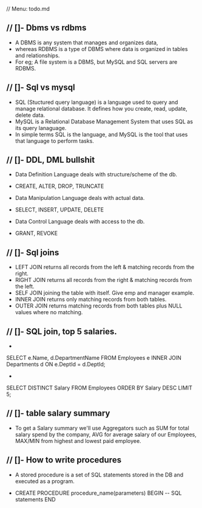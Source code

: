 // Menu: todo.md

// []- Dbms vs rdbms
-
- A DBMS is any system that manages and organizes data,
- whereas RDBMS is a type of DBMS where data is organized in tables and relationships.
- For eg; A file system is a DBMS, but MySQL and SQL servers are RDBMS.


// []- Sql vs mysql
-
- SQL (Stuctured query language) is a language used to query and manage relational database. It defines how you create, read, update, delete data.
- MySQL is a Relational Database Management System that uses SQL as its query lanaguage.
- In simple terms SQL is the language, and MySQL is the tool that uses that language to perform tasks.


// []- DDL, DML bullshit
-
- Data Definition Language deals with structure/scheme of the db.
- CREATE, ALTER, DROP, TRUNCATE

- Data Manipulation Language deals with actual data.
- SELECT, INSERT, UPDATE, DELETE

- Data Control Language deals with access to the db.
- GRANT, REVOKE


// []- Sql joins
-
- LEFT JOIN returns all records from the left & matching records from the right.
- RIGHT JOIN returns all records from the right & matching records from the left.
- SELF JOIN joining the table with itself. Give emp and manager example.
- INNER JOIN returns only matching records from both tables.
- OUTER JOIN returns matching records from both tables plus NULL values where no matching.


// []- SQL join, top 5 salaries.
- 
- 
SELECT e.Name, d.DepartmentName
FROM Employees e
INNER JOIN Departments d ON e.DeptId = d.DeptId;

- 
SELECT DISTINCT Salary
FROM Employees
ORDER BY Salary DESC
LIMIT 5;


// []- table salary summary
- 
- To get a Salary summary we'll use Aggregators such as SUM for total salary spend by the company, AVG for average salary of our Employees, MAX/MIN from highest and lowest paid employee.


// []- How to write procedures
- 
- A stored procedure is a set of SQL statements stored in the DB and executed as a program.

- CREATE PROCEDURE procedure_name(parameters)
BEGIN
 -- SQL statements
END 
